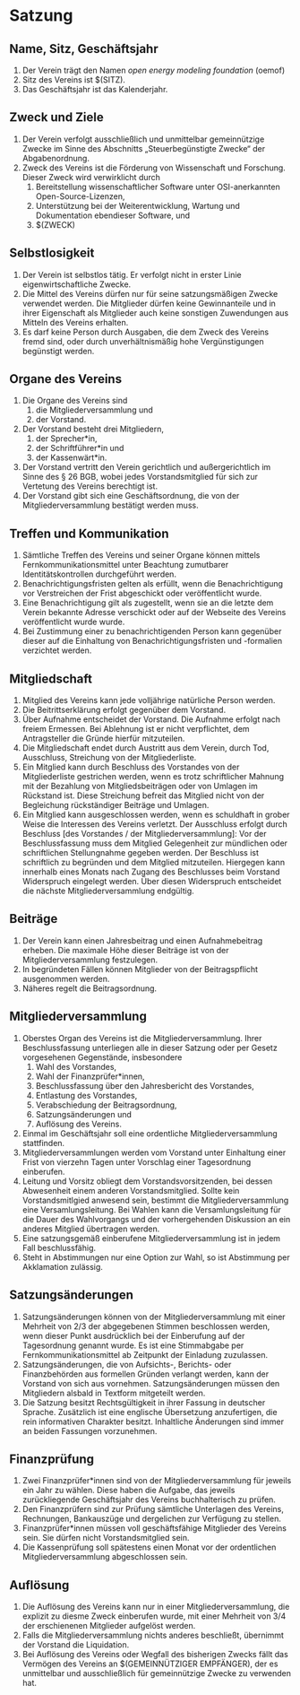 # Satzung


## Name, Sitz, Geschäftsjahr

1.   Der Verein trägt den Namen *open energy modeling foundation* (oemof)
2.   Sitz des Vereins ist $(SITZ).
3.   Das Geschäftsjahr ist das Kalenderjahr.


## Zweck und Ziele

1. Der Verein verfolgt ausschließlich und unmittelbar gemeinnützige Zwecke im Sinne des Abschnitts „Steuerbegünstigte Zwecke“ der Abgabenordnung.
2. Zweck des Vereins ist die Förderung von Wissenschaft und Forschung.
    Dieser Zweck wird verwirklicht durch
    1. Bereitstellung wissenschaftlicher Software unter OSI-anerkannten Open-Source-Lizenzen,
    2. Unterstützung bei der Weiterentwicklung, Wartung und Dokumentation ebendieser Software, und
    3. $(ZWECK)


## Selbstlosigkeit

1. Der Verein ist selbstlos tätig. Er verfolgt nicht in erster Linie eigenwirtschaftliche Zwecke.
2. Die Mittel des Vereins dürfen nur für seine satzungsmäßigen Zwecke verwendet werden.
    Die Mitglieder dürfen keine Gewinnanteile und in ihrer Eigenschaft als Mitglieder auch keine sonstigen Zuwendungen aus Mitteln des Vereins erhalten.
3. Es darf keine Person durch Ausgaben, die dem Zweck des Vereins fremd sind, oder durch unverhältnismäßig hohe Vergünstigungen begünstigt werden.


## Organe des Vereins

1. Die Organe des Vereins sind
    1. die Mitgliederversammlung und
    2. der Vorstand.
2. Der Vorstand besteht drei Mitgliedern,
    1. der Sprecher*in,
    2. der Schriftführer*in und
    3. der Kassenwärt*in.
3. Der Vorstand vertritt den Verein gerichtlich und außergerichtlich im Sinne des § 26 BGB,
    wobei jedes Vorstandsmitglied für sich zur Vertetung des Vereins berechtigt ist.
4. Der Vorstand gibt sich eine Geschäftsordnung, die von der Mitgliederversammlung bestätigt werden muss.


## Treffen und Kommunikation

1. Sämtliche Treffen des Vereins und seiner Organe können mittels Fernkommunikationsmittel unter Beachtung zumutbarer Identitätskontrollen durchgeführt werden.
2. Benachrichtigungsfristen gelten als erfüllt, wenn die Benachrichtigung vor Verstreichen der Frist abgeschickt oder veröffentlicht wurde.
3. Eine Benachrichtigung gilt als zugestellt, wenn sie an die letzte dem Verein bekannte Adresse verschickt oder auf der Webseite des Vereins veröffentlicht wurde wurde.
4. Bei Zustimmung einer zu benachrichtigenden Person kann gegenüber dieser auf die Einhaltung von Benachrichtigungsfristen und -formalien verzichtet werden.


## Mitgliedschaft

1. Mitglied des Vereins kann jede volljährige natürliche Person werden.
2. Die Beitrittserklärung erfolgt gegenüber dem Vorstand.
3. Über Aufnahme entscheidet der Vorstand. Die Aufnahme erfolgt nach freiem Ermessen.
    Bei Ablehnung ist er nicht verpflichtet, dem Antragsteller die Gründe hierfür mitzuteilen.
4. Die Mitgliedschaft endet durch Austritt aus dem Verein, durch Tod, Ausschluss, Streichung von der Mitgliederliste.
5. Ein Mitglied kann durch Beschluss des Vorstandes von der Mitgliederliste gestrichen werden, wenn es trotz schriftlicher Mahnung mit der Bezahlung von Mitgliedsbeiträgen oder von Umlagen im Rückstand ist.
    Diese Streichung befreit das Mitglied nicht von der Begleichung rückständiger Beiträge und Umlagen.
6. Ein Mitglied kann ausgeschlossen werden, wenn es schuldhaft in grober Weise die Interessen des Vereins verletzt. Der Ausschluss erfolgt durch Beschluss [des Vorstandes / der Mitgliederversammlung]: Vor der Beschlussfassung muss dem Mitglied Gelegenheit zur mündlichen oder schriftlichen Stellungnahme gegeben werden. Der Beschluss ist schriftlich zu begründen und dem Mitglied mitzuteilen. Hiergegen kann innerhalb eines Monats nach Zugang des Beschlusses beim Vorstand Widerspruch eingelegt werden. Über diesen Widerspruch entscheidet die nächste Mitgliederversammlung endgültig.


## Beiträge

1. Der Verein kann einen Jahresbeitrag und einen Aufnahmebeitrag erheben.
    Die maximale Höhe dieser Beiträge ist von der Mitgliederversammlung festzulegen.
2. In begründeten Fällen können Mitglieder von der Beitragspflicht ausgenommen werden.
3. Näheres regelt die Beitragsordnung.


## Mitgliederversammlung

1. Oberstes Organ des Vereins ist die Mitgliederversammlung.
    Ihrer Beschlussfassung unterliegen alle in dieser Satzung oder per Gesetz vorgesehenen Gegenstände,
    insbesondere
    1. Wahl des Vorstandes,
    2. Wahl der Finanzprüfer*innen,
    3. Beschlussfassung über den Jahresbericht des Vorstandes,
    4. Entlastung des Vorstandes,
    6. Verabschiedung der Beitragsordnung,
    8. Satzungsänderungen und
    9. Auflösung des Vereins.
2. Einmal im Geschäftsjahr soll eine ordentliche Mitgliederversammlung stattfinden.
3. Mitgliederversammlungen werden vom Vorstand unter Einhaltung einer Frist von vierzehn Tagen unter Vorschlag einer Tagesordnung einberufen.
4. Leitung und Vorsitz obliegt dem Vorstandsvorsitzenden, bei dessen Abwesenheit einem anderen Vorstandsmitglied.
    Sollte kein Vorstandsmitlgied anwesend sein, bestimmt die Mitgliederversammlung eine Versamlungsleitung.
    Bei Wahlen kann die Versamlungsleitung für die Dauer des Wahlvorgangs und der vorhergehenden Diskussion an ein anderes Mitglied übertragen werden.
5. Eine satzungsgemäß einberufene Mitgliederversammlung ist in jedem Fall beschlussfähig.
6. Steht in Abstimmungen nur eine Option zur Wahl, so ist Abstimmung per Akklamation zulässig.


## Satzungsänderungen

1. Satzungsänderungen können von der Mitgliederversammlung mit einer Mehrheit von 2/3 der abgegebenen Stimmen beschlossen werden,
    wenn dieser Punkt ausdrücklich bei der Einberufung auf der Tagesordnung genannt wurde.
    Es ist eine Stimmabgabe per Fernkommunikationsmittel ab Zeitpunkt der Einladung zuzulassen.
2. Satzungsänderungen, die von Aufsichts-, Berichts- oder Finanzbehörden aus formellen Gründen verlangt werden, kann der Vorstand von sich aus vornehmen.
    Satzungsänderungen müssen den Mitgliedern alsbald in Textform mitgeteilt werden.
3. Die Satzung besitzt Rechtsgültigkeit in ihrer Fassung in deutscher Sprache.
    Zusätzlich ist eine englische Übersetzung anzufertigen,
    die rein informativen Charakter besitzt.
    Inhaltliche Änderungen sind immer an beiden Fassungen vorzunehmen.


## Finanzprüfung

1. Zwei Finanzprüfer*innen sind von der Mitgliederversammlung für jeweils ein Jahr zu wählen.
    Diese haben die Aufgabe, das jeweils zurückliegende Geschäftsjahr des Vereins buchhalterisch zu prüfen.
2. Den Finanzprüfern sind zur Prüfung sämtliche Unterlagen des Vereins, Rechnungen, Bankauszüge und dergelichen zur Verfügung zu stellen.
3. Finanzprüfer*innen müssen voll geschäftsfähige Mitglieder des Vereins sein.
    Sie dürfen nicht Vorstandsmitglied sein.
4. Die Kassenprüfung soll spätestens einen Monat vor der ordentlichen Mitgliederversammlung abgeschlossen sein.


## Auflösung

1. Die Auflösung des Vereins kann nur in einer Mitgliederversammlung,
    die explizit zu diesme Zweck einberufen wurde,
    mit einer Mehrheit von 3/4 der erschienenen Mitglieder aufgelöst werden.
2. Falls die Mitgliederversammlung nichts anderes beschließt, übernimmt der Vorstand die Liquidation.
3. Bei Auflösung des Vereins oder Wegfall des bisherigen Zwecks fällt das Vermögen des Vereins an $(GEMEINNÜTZIGER EMPFÄNGER),
    der es unmittelbar und ausschließlich für gemeinnützige Zwecke zu verwenden hat.
